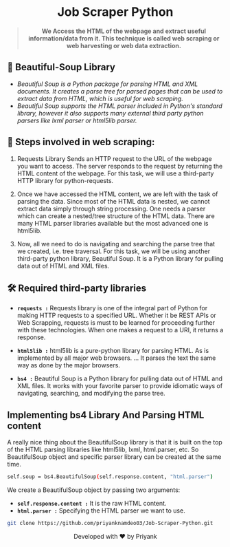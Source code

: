 <h1 align="center">
  Job Scraper Python
  <br>
</h1> 

> <p align ="center" ><b>We Access the HTML of the webpage and extract useful information/data from it. This technique is called web scraping or web harvesting or web data extraction.</b></p>


## 🚀 Beautiful-Soup Library

- *Beautiful Soup is a Python package for parsing HTML and XML documents. It creates a parse tree for parsed pages that can be used to extract data from HTML, which is useful for web scraping.*
- *Beautiful Soup supports the HTML parser included in Python's standard library, however it also supports many external third party python parsers like lxml parser or html5lib parser.*


## 🧐 Steps involved in web scraping:

1. Requests Library Sends an HTTP request to the URL of the webpage you want to access. The server responds to the request by returning the HTML content of the webpage. For this task, we will use a third-party HTTP library for python-requests.

2. Once we have accessed the HTML content, we are left with the task of parsing the data. Since most of the HTML data is nested, we cannot extract data simply through string processing. One needs a parser which can create a nested/tree structure of the HTML data. There are many HTML parser libraries available but the most advanced one is html5lib.

3. Now, all we need to do is navigating and searching the parse tree that we created, i.e. tree traversal. For this task, we will be using another third-party python library, Beautiful Soup. It is a Python library for pulling data out of HTML and XML files.


## 🛠️ Required third-party libraries

- **`requests :`** Requests library is one of the integral part of Python for making HTTP requests to a specified URL. Whether it be REST APIs or Web Scrapping, requests is must to be learned for proceeding further with these technologies. When one makes a request to a URI, it returns a response.

- **`html5lib :`** html5lib is a pure-python library for parsing HTML. As is implemented by all major web browsers. ... It parses the text the same way as done by the major browsers.

- **`bs4 :`** Beautiful Soup is a Python library for pulling data out of HTML and XML files. It works with your favorite parser to provide idiomatic ways of navigating, searching, and modifying the parse tree. 

## Implementing bs4 Library And Parsing HTML content

A really nice thing about the BeautifulSoup library is that it is built on the top of the HTML parsing libraries like html5lib, lxml, html.parser, etc. So  BeautifulSoup object and specific parser library can be created at the same time.
```bash
self.soup = bs4.BeautifulSoup(self.response.content, "html.parser") 
```
We create a BeautifulSoup object by passing two arguments:

- **`self.response.content :`** It is the raw HTML content.
- **`html.parser :`** Specifying the HTML parser we want to use.

```bash
git clone https://github.com/priyanknamdeo03/Job-Scraper-Python.git
```


<p align="center">
Developed with ❤️ by Priyank 
</p>
